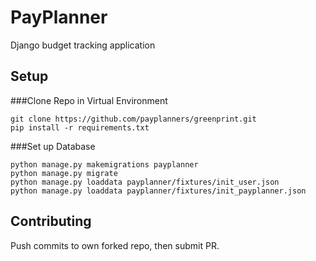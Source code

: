# PayPlanner

Django budget tracking application

## Setup

###Clone Repo in Virtual Environment
```
git clone https://github.com/payplanners/greenprint.git
pip install -r requirements.txt
```

###Set up Database
```
python manage.py makemigrations payplanner
python manage.py migrate
python manage.py loaddata payplanner/fixtures/init_user.json
python manage.py loaddata payplanner/fixtures/init_payplanner.json
```


## Contributing

Push commits to own forked repo, then submit PR. 
